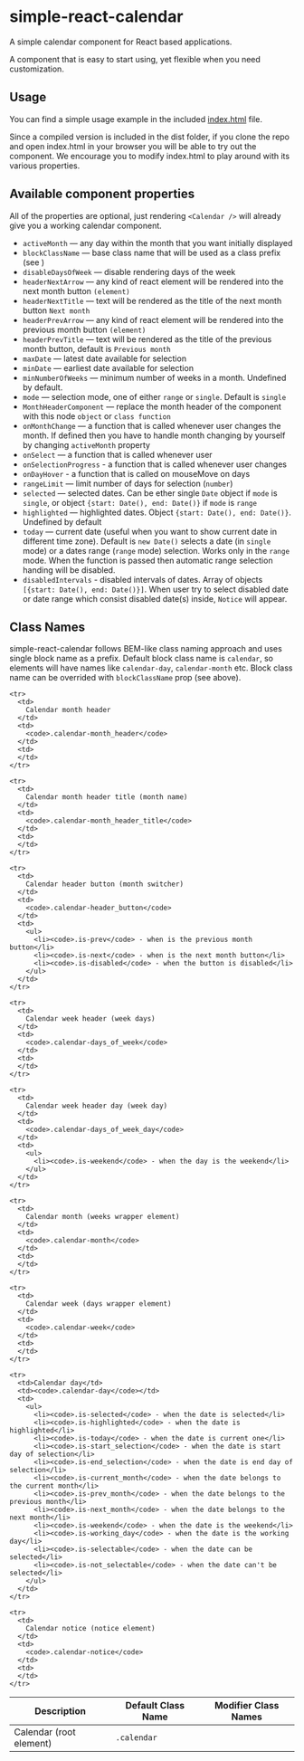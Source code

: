 # simple-react-calendar

A simple calendar component for React based applications.

A component that is easy to start using, yet flexible when you need customization.

## Usage

You can find a simple usage example in the included [index.html](./index.html) file.

Since a compiled version is included in the dist folder, if you clone the repo and open index.html
in your browser you will be able to try out the component. We encourage you to modify index.html to
play around with its various properties.

## Available component properties

All of the properties are optional, just rendering `<Calendar />` will already
give you a working calendar component.

* `activeMonth` — any day within the month that you want initially displayed
* `blockClassName` — base class name that will be used as a class prefix (see [](#class-names))
* `disableDaysOfWeek` — disable rendering days of the week
* `headerNextArrow` — any kind of react element will be rendered into the next month button `(element)`
* `headerNextTitle` — text will be rendered as the title of the next month button `Next month`
* `headerPrevArrow` — any kind of react element will be rendered into the previous month button `(element)`
* `headerPrevTitle` — text will be rendered as the title of the previous month button, default is `Previous month`
* `maxDate` — latest date available for selection
* `minDate` — earliest date available for selection
* `minNumberOfWeeks` — minimum number of weeks in a month. Undefined by default.
* `mode` — selection mode, one of either `range` or `single`. Default is `single`
* `MonthHeaderComponent` — replace the month header of the component with this node `object` or `class function`
* `onMonthChange` — a function that is called whenever user changes the month. If defined then you have to handle month changing by yourself by changing `activeMonth` property
* `onSelect` — a function that is called whenever user
* `onSelectionProgress` - a function that is called whenever user changes
* `onDayHover` - a function that is called on mouseMove on days
* `rangeLimit` — limit number of days for selection (`number`)
* `selected` — selected dates. Can be ether single `Date` object if `mode` is `single`, or object `{start: Date(), end: Date()}` if `mode` is `range`
* `highlighted` — highlighted dates. Object `{start: Date(), end: Date()}`. Undefined by default
* `today` — current date (useful when you want to show current date in different time zone). Default is `new Date()`
  selects a date (in `single` mode) or a dates range (`range` mode)
  selection. Works only in the `range` mode. When the function is passed then
  automatic range selection handing will be disabled.
* `disabledIntervals` - disabled intervals of dates. Array of objects `[{start: Date(), end: Date()}]`. 
  When user try to select disabled date or date range which consist disabled date(s) inside, `Notice` will appear.

## Class Names

simple-react-calendar follows BEM-like class naming approach and uses
single block name as a prefix. Default block class name is `calendar`, so
elements will have names like `calendar-day`, `calendar-month` etc.
Block class name can be overrided with `blockClassName` prop (see above).

<table>
  <thead>
    <tr>
      <th>Description</th>
      <th>Default Class Name</th>
      <th>Modifier Class Names</th>
    </tr>
  </thead>
  <tbody>
    <tr>
      <td>
        Calendar (root element)
      </td>
      <td>
        <code>.calendar</code>
      </td>
      <td>
      </td>
    </tr>

    <tr>
      <td>
        Calendar month header
      </td>
      <td>
        <code>.calendar-month_header</code>
      </td>
      <td>
      </td>
    </tr>

    <tr>
      <td>
        Calendar month header title (month name)
      </td>
      <td>
        <code>.calendar-month_header_title</code>
      </td>
      <td>
      </td>
    </tr>

    <tr>
      <td>
        Calendar header button (month switcher)
      </td>
      <td>
        <code>.calendar-header_button</code>
      </td>
      <td>
        <ul>
          <li><code>.is-prev</code> - when is the previous month button</li>
          <li><code>.is-next</code> - when is the next month button</li>
          <li><code>.is-disabled</code> - when the button is disabled</li>
        </ul>
      </td>
    </tr>

    <tr>
      <td>
        Calendar week header (week days)
      </td>
      <td>
        <code>.calendar-days_of_week</code>
      </td>
      <td>
      </td>
    </tr>

    <tr>
      <td>
        Calendar week header day (week day)
      </td>
      <td>
        <code>.calendar-days_of_week_day</code>
      </td>
      <td>
        <ul>
          <li><code>.is-weekend</code> - when the day is the weekend</li>
        </ul>
      </td>
    </tr>

    <tr>
      <td>
        Calendar month (weeks wrapper element)
      </td>
      <td>
        <code>.calendar-month</code>
      </td>
      <td>
      </td>
    </tr>

    <tr>
      <td>
        Calendar week (days wrapper element)
      </td>
      <td>
        <code>.calendar-week</code>
      </td>
      <td>
      </td>
    </tr>

    <tr>
      <td>Calendar day</td>
      <td><code>.calendar-day</code></td>
      <td>
        <ul>
          <li><code>.is-selected</code> - when the date is selected</li>
          <li><code>.is-highlighted</code> - when the date is highlighted</li>
          <li><code>.is-today</code> - when the date is current one</li>
          <li><code>.is-start_selection</code> - when the date is start day of selection</li>
          <li><code>.is-end_selection</code> - when the date is end day of selection</li>
          <li><code>.is-current_month</code> - when the date belongs to the current month</li>
          <li><code>.is-prev_month</code> - when the date belongs to the previous month</li>
          <li><code>.is-next_month</code> - when the date belongs to the next month</li>
          <li><code>.is-weekend</code> - when the date is the weekend</li>
          <li><code>.is-working_day</code> - when the date is the working day</li>
          <li><code>.is-selectable</code> - when the date can be selected</li>
          <li><code>.is-not_selectable</code> - when the date can't be selected</li>
        </ul>
      </td>
    </tr>

    <tr>
      <td>
        Calendar notice (notice element)
      </td>
      <td>
        <code>.calendar-notice</code>
      </td>
      <td>
      </td>
    </tr>
  <tbody>
</table>
